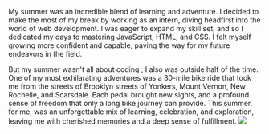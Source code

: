 My summer was an incredible blend of learning and adventure. I decided to make the most of my break by working as an intern, diving headfirst into the world of web development. I was eager to expand my skill set, and so I dedicated my days to mastering JavaScript, HTML, and CSS. I felt myself growing more confident and capable, paving the way for my future endeavors in the field.


But my summer wasn't all about coding ; I also was outside half of the time. One of my most exhilarating adventures was a 30-mile bike ride that took me from the streets of Brooklyn streets of Yonkers, Mount Vernon, New Rochelle, and Scarsdale. Each pedal brought new sights,  and a profound sense of freedom that only a long bike journey can provide. This summer, for me, was an unforgettable mix of learning, celebration, and exploration, leaving me with cherished memories and a deep sense of fulfillment.
![](/assets/.png)







